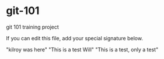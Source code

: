 # git-101
git 101 training project

If you can edit this file, add your special signature below.



"kilroy was here" 
"This is a test Will"
"This is a test, only a test"